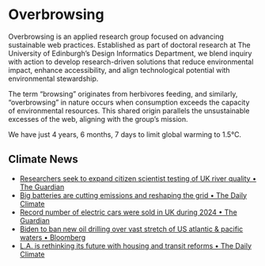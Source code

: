# Overbrowsing

Overbrowsing is an applied research group focused on advancing sustainable web practices. Established as part of doctoral research at The University of Edinburgh’s Design Informatics Department, we blend inquiry with action to develop research-driven solutions that reduce environmental impact, enhance accessibility, and align technological potential with environmental stewardship.

The term “browsing” originates from herbivores feeding, and similarly, “overbrowsing” in nature occurs when consumption exceeds the capacity of environmental resources. This shared origin parallels the unsustainable excesses of the web, aligning with the group’s mission.

<!-- clock-time -->
We have just 4 years, 6 months, 7 days to limit global warming to 1.5°C.
<!-- /clock-time -->

## Climate News
<!-- clock-news -->
- [Researchers seek to expand citizen scientist testing of UK river quality • The Guardian](https://www.theguardian.com/environment/2025/jan/03/uk-river-quality-citizen-scientist-testing )
- [Big batteries are cutting emissions and reshaping the grid • The Daily Climate](https://www.dailyclimate.org/big-batteries-are-cutting-emissions-and-reshaping-the-grid-2670734142.html )
- [Record number of electric cars were sold in UK during 2024 • The Guardian](https://www.theguardian.com/business/2025/jan/04/record-number-of-electric-cars-were-sold-in-uk-during-2024 )
- [Biden to ban new oil drilling over vast stretch of US atlantic & pacific waters • Bloomberg](https://www.bloomberg.com/news/articles/2025-01-04/biden-to-ban-new-oil-drilling-over-vast-stretch-of-us-atlantic-pacific-waters?embedded-checkout=true )
- [L.A. is rethinking its future with housing and transit reforms • The Daily Climate](https://www.dailyclimate.org/l-a-is-rethinking-its-future-with-housing-and-transit-reforms-2670734913.html )
<!-- /clock-news -->

